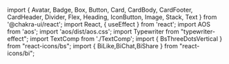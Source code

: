 import { Avatar, Badge, Box, Button, Card, CardBody, CardFooter, CardHeader, Divider, Flex, Heading, IconButton, Image, Stack, Text } from '@chakra-ui/react';
import React, { useEffect } from 'react';
import AOS from 'aos';
import 'aos/dist/aos.css';
import Typewriter from "typewriter-effect";
import TextComp from './TextComp';
import { BsThreeDotsVertical } from "react-icons/bs";
import { BiLike,BiChat,BiShare } from "react-icons/bi";
